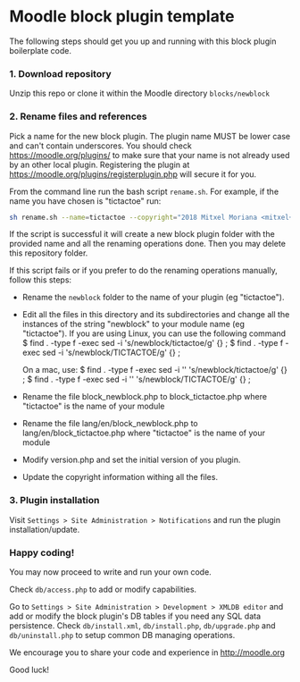 # Moodle block plugin template

The following steps should get you up and running with this block plugin boilerplate code.

### 1. Download repository

Unzip this repo or clone it within the Moodle directory `blocks/newblock`

### 2. Rename files and references

Pick a name for the new block plugin. The plugin name MUST be lower case and can't contain underscores. You should check https://moodle.org/plugins/ to make sure that your name is not already used by an other local plugin. Registering the plugin at https://moodle.org/plugins/registerplugin.php will secure it for you.

From the command line run the bash script `rename.sh`. For example, if the name you have chosen is "tictactoe" run:

```bash
sh rename.sh --name=tictactoe --copyright="2018 Mitxel Moriana <mitxel+moriana@my-email.com>"
```

If the script is successful it will create a new block plugin folder with the provided name and all the renaming operations done. Then you may delete this repository folder.  

If this script fails or if you prefer to do the renaming operations manually, follow this steps: 

* Rename the `newblock` folder to the name of your plugin (eg "tictactoe").

* Edit all the files in this directory and its subdirectories and change
  all the instances of the string "newblock" to your module name
  (eg "tictactoe"). If you are using Linux, you can use the following command
  $ find . -type f -exec sed -i 's/newblock/tictactoe/g' {} \;
  $ find . -type f -exec sed -i 's/newblock/TICTACTOE/g' {} \;

  On a mac, use:
  $ find . -type f -exec sed -i '' 's/newblock/tictactoe/g' {} \;
  $ find . -type f -exec sed -i '' 's/newblock/TICTACTOE/g' {} \;

* Rename the file block_newblock.php to block_tictactoe.php
  where "tictactoe" is the name of your module

* Rename the file lang/en/block_newblock.php to lang/en/block_tictactoe.php
  where "tictactoe" is the name of your module

* Modify version.php and set the initial version of you plugin.

* Update the copyright information withing all the files.

### 3. Plugin installation

Visit `Settings > Site Administration > Notifications` and run the plugin installation/update.

### Happy coding!

You may now proceed to write and run your own code.

Check `db/access.php` to add or modify capabilities.

Go to `Settings > Site Administration > Development > XMLDB editor` and add or modify the block plugin's DB tables if you need any SQL data persistence. Check `db/install.xml`, `db/install.php`, `db/upgrade.php` and `db/uninstall.php` to setup common DB managing operations.

We encourage you to share your code and experience in http://moodle.org

Good luck!
